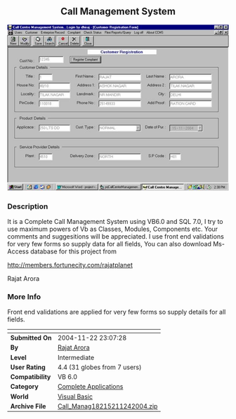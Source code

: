﻿<div align="center">

## Call Management System

<img src="PIC200411241042129941.jpg">
</div>

### Description

It is a Complete Call Management System using VB6.0 and SQL 7.0, I try to use maximum powers of Vb as Classes, Modules, Components etc. Your comments and suggesitions will be appreciated. I use front end validations for very few forms so supply data for all fields, You can also download Ms-Access database for this project from

http://members.fortunecity.com/rajatplanet

Rajat Arora
 
### More Info
 
Front end validations are applied for very few forms so supply details for all fields.


<span>             |<span>
---                |---
**Submitted On**   |2004-11-22 23:07:28
**By**             |[Rajat Arora](https://github.com/Planet-Source-Code/PSCIndex/blob/master/ByAuthor/rajat-arora.md)
**Level**          |Intermediate
**User Rating**    |4.4 (31 globes from 7 users)
**Compatibility**  |VB 6\.0
**Category**       |[Complete Applications](https://github.com/Planet-Source-Code/PSCIndex/blob/master/ByCategory/complete-applications__1-27.md)
**World**          |[Visual Basic](https://github.com/Planet-Source-Code/PSCIndex/blob/master/ByWorld/visual-basic.md)
**Archive File**   |[Call\_Manag18215211242004\.zip](https://github.com/Planet-Source-Code/rajat-arora-call-management-system__1-57404/archive/master.zip)









